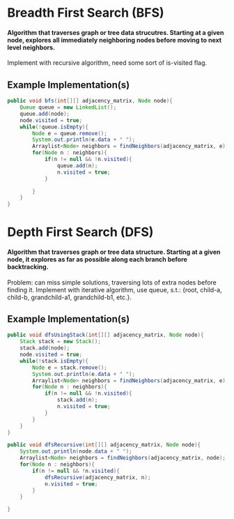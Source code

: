 # Breadth First Search (BFS)

#### Algorithm that traverses graph or tree data strucutres. Starting at a given node, explores all immediately neighboring nodes before moving to next level neighbors.

Implement with recursive algorithm, need some sort of is-visited flag.

## Example Implementation(s)
```java
public void bfs(int[][] adjacency_matrix, Node node){
	Queue queue = new LinkedList();
	queue.add(node);
	node.visited = true;
	while(!queue.isEmpty){
		Node e = queue.remove();
		System.out.println(e.data + " ");
		Arraylist<Node> neighbors = findNeighbors(adjacency_matrix, e);
		for(Node n : neighbors){
			if(n != null && !n.visited){
				queue.add(n);
				n.visited = true;
			}

		}
	}
}
```

#  Depth First Search (DFS)

#### Algorithm that traverses graph or tree data structure. Starting at a given node, it explores as far as possible along each branch before backtracking.

Problem: can miss simple solutions, traversing lots of extra nodes before finding it. 
Implement with iterative algorithm, use queue, s.t.: {root, child-a, child-b, grandchild-a1, grandchild-b1, etc.}.

## Example Implementation(s)
```java
public void dfsUsingStack(int[][] adjacency_matrix, Node node){
	Stack stack = new Stack();
	stack.add(node);
	node.visited = true;
	while(!stack.isEmpty){
		Node e = stack.remove();
		System.out.println(e.data + " ");
		Arraylist<Node> neighbors = findNeighbors(adjacency_matrix, e);
		for(Node n : neighbors){
			if(n != null && !n.visited){
				stack.add(n);
				n.visited = true;
			}
		}
	}
}

public void dfsRecursive(int[][] adjacency_matrix, Node node){
	System.out.println(node.data + " ");
	Arraylist<Node> neighbors = findNeighbors(adjacency_matrix, node);
	for(Node n : neighbors){
		if(n != null && !n.visited){
			dfsRecursive(adjacency_matrix, n);
			n.visited = true;
		}
	}

}
```